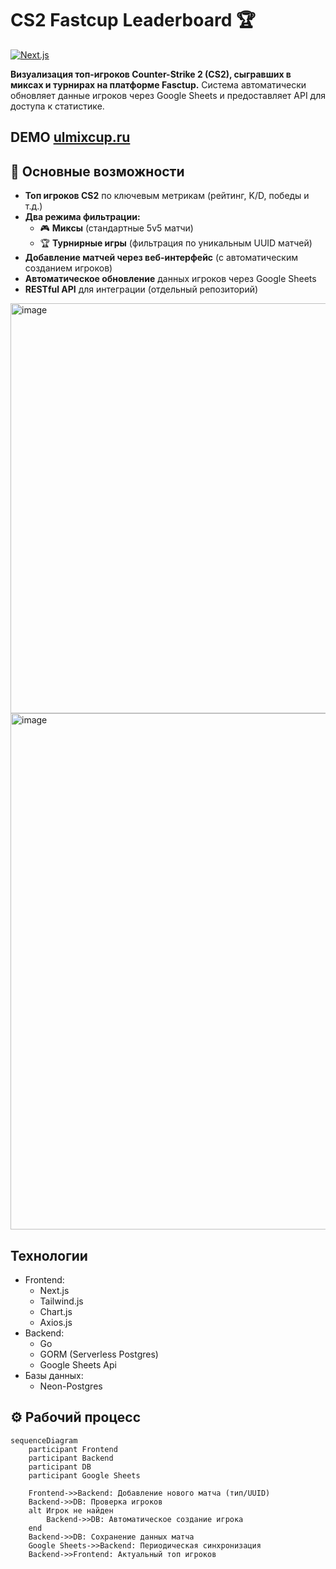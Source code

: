 # CS2 Fastcup Leaderboard 🏆

[![Next.js](https://img.shields.io/badge/Next.js-13+-000000?logo=nextdotjs)](https://nextjs.org/)

**Визуализация топ-игроков Counter-Strike 2 (CS2), сыгравших в миксах и турнирах на платформе Fasctup.** Система автоматически обновляет данные игроков через Google Sheets и предоставляет API для доступа к статистике.

## DEMO [ulmixcup.ru](ulmixcup.ru)

## 🌟 Основные возможности

- **Топ игроков CS2** по ключевым метрикам (рейтинг, K/D, победы и т.д.)
- **Два режима фильтрации:**
  - 🎮 **Миксы** (стандартные 5v5 матчи)
  - 🏆 **Турнирные игры** (фильтрация по уникальным UUID матчей)
- **Добавление матчей через веб-интерфейс** (с автоматическим созданием игроков)
- **Автоматическое обновление** данных игроков через Google Sheets
- **RESTful API** для интеграции (отдельный репозиторий)

<img width="1301" height="656" alt="image" src="https://github.com/user-attachments/assets/346bcef6-b4ec-4543-a665-3bbdf92f67d1" />

<img width="1131" height="826" alt="image" src="https://github.com/user-attachments/assets/d27cc88e-cec1-4d60-9bad-9cf48bd73a60" />

## Технологии
- Frontend:
  - Next.js
  - Tailwind.js
  - Chart.js
  - Axios.js
- Backend:
  - Go
  - GORM (Serverless Postgres)
  - Google Sheets Api
- Базы данных:
  - Neon-Postgres

## ⚙️ Рабочий процесс

```mermaid
sequenceDiagram
    participant Frontend
    participant Backend
    participant DB
    participant Google Sheets
    
    Frontend->>Backend: Добавление нового матча (тип/UUID)
    Backend->>DB: Проверка игроков
    alt Игрок не найден
        Backend->>DB: Автоматическое создание игрока
    end
    Backend->>DB: Сохранение данных матча
    Google Sheets->>Backend: Периодическая синхронизация
    Backend->>Frontend: Актуальный топ игроков

